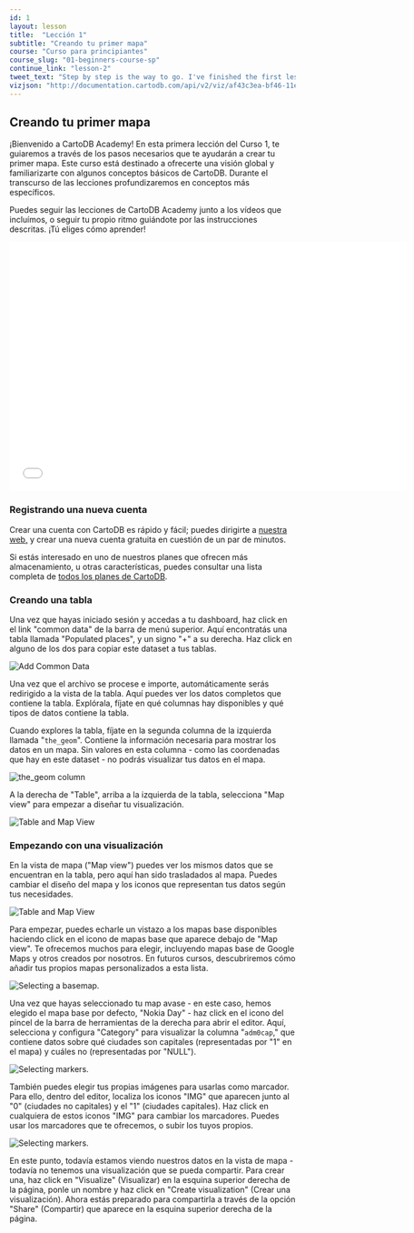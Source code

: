 ```yaml
---
id: 1
layout: lesson
title:  "Lección 1"
subtitle: "Creando tu primer mapa"
course: "Curso para principiantes"
course_slug: "01-beginners-course-sp"
continue_link: "lesson-2"
tweet_text: "Step by step is the way to go. I've finished the first lesson of the map academy. Check it out"
vizjson: "http://documentation.cartodb.com/api/v2/viz/af43c3ea-bf46-11e3-8153-0edbca4b5057/viz.json"
---
```


## Creando tu primer mapa

¡Bienvenido a CartoDB Academy! En esta primera lección del Curso 1, te guiaremos a través de los pasos necesarios que te ayudarán a crear tu primer mapa. Este curso está destinado a ofrecerte una visión global y familiarizarte con algunos conceptos básicos de CartoDB. Durante el transcurso de las lecciones profundizaremos en conceptos más específicos.

Puedes seguir las lecciones de CartoDB Academy junto a los vídeos que incluímos, o seguir tu propio ritmo guiándote por las instrucciones descritas. ¡Tú eliges cómo aprender!

<p><iframe src="//player.vimeo.com/video/81019067?byline=0" width="700" height="438" frameborder="0"> </iframe></p>

### Registrando una nueva cuenta
Crear una cuenta con CartoDB es rápido y fácil; puedes dirigirte a [nuestra web,](https://cartodb.com/) y crear una nueva cuenta gratuita en cuestión de un par de minutos.

Si estás interesado en uno de nuestros planes que ofrecen más almacenamiento, u otras características, puedes consultar una lista completa de [todos los planes de CartoDB](http://cartodb.com/pricing/).

### Creando una tabla
Una vez que hayas iniciado sesión y accedas a tu dashboard, haz click en el link "common data" de la barra de menú superior. Aquí encontratás una tabla llamada "Populated places", y un signo "+" a su derecha. Haz click en alguno de los dos para copiar este dataset a tus tablas.

![Add Common Data]({{site.baseurl}}/img/course1/lesson1/commondata.png)

Una vez que el archivo se procese e importe, automáticamente serás redirigido a la vista de la tabla. Aquí puedes ver 
los datos completos que contiene la tabla. Explórala, fíjate en qué columnas hay disponibles y qué tipos de datos contiene la tabla.

Cuando explores la tabla, fíjate en la segunda columna de la izquierda llamada "`the_geom`". Contiene la información necesaria para mostrar los datos en un mapa. Sin valores en esta columna - como las coordenadas que hay en este dataset - no podrás visualizar tus datos en el mapa.

![the_geom column]({{site.baseurl}}/img/course1/lesson1/the_geom.png)

A la derecha de "Table", arriba a la izquierda de la tabla, selecciona "Map view" para empezar a diseñar tu visualización.

![Table and Map View]({{site.baseurl}}/img/course1/lesson1/table_map_view.png)

### Empezando con una visualización

En la vista de mapa ("Map view") puedes ver los mismos datos que se encuentran en la tabla, pero aquí han sido trasladados al mapa. Puedes cambiar el diseño del mapa y los iconos que representan tus datos según tus necesidades.

![Table and Map View]({{site.baseurl}}/img/course1/lesson1/mapview.png)

Para empezar, puedes echarle un vistazo a los mapas base disponibles haciendo click en el icono de mapas base que aparece debajo de "Map view". Te ofrecemos muchos para elegir, incluyendo mapas base de Google Maps y otros creados por nosotros. En futuros cursos, descubriremos cómo añadir tus propios mapas personalizados a esta lista.

![Selecting a basemap.]({{site.baseurl}}/img/course1/lesson1/basemaps.png)

Una vez que hayas seleccionado tu map avase - en este caso, hemos elegido el mapa base por defecto, "Nokia Day" - haz click en el icono del pincel de la barra de herramientas de la derecha para abrir el editor. Aquí, selecciona y configura "Category" para visualizar la columna "`adm0cap`," que contiene datos sobre qué ciudades son capitales (representadas por "1" en el mapa) y cuáles no (representadas por "NULL").

![Selecting markers.]({{site.baseurl}}/img/course1/lesson1/selectimg.png)

También puedes elegir tus propias imágenes para usarlas como marcador. Para ello, dentro del editor, localiza los iconos "IMG" que aparecen junto al "0" (ciudades no capitales) y el "1" (ciudades capitales). Haz click en cualquiera
de estos iconos "IMG" para cambiar los marcadores. Puedes usar los marcadores que te ofrecemos, o subir los tuyos propios.

![Selecting markers.]({{site.baseurl}}/img/course1/lesson1/markeroptions.png)

En este punto, todavía estamos viendo nuestros datos en la vista de mapa - todavía no tenemos una visualización que se pueda compartir. Para crear una, haz click en "Visualize" (Visualizar) en la esquina superior derecha de la página, ponle un nombre y haz click en "Create visualization" (Crear una visualización). Ahora estás preparado para compartirla a través de la opción "Share" (Compartir) que aparece en la esquina superior derecha de la página.

